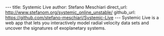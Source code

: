 --- title: Systemic Live author: Stefano Meschiari direct_url:
http://www.stefanom.org/systemic_online_unstable/ github_url:
https://github.com/stefano-meschiari/Systemic-Live --- Systemic Live is a web app that lets you
interactively model radial velocity data sets and uncover the signatures of exoplanetary systems.
